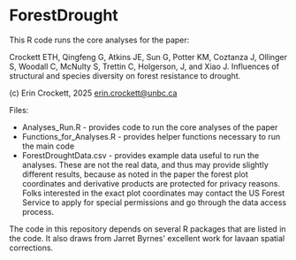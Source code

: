 # ForestDrought
This R code runs the core analyses for the paper: 

Crockett ETH, Qingfeng G, Atkins JE, Sun G, Potter KM, Coztanza J,
Ollinger S, Woodall C, McNulty  S, Trettin C, Holgerson, J, and Xiao J.
Influences of structural and species diversity on forest resistance to drought.

(c) Erin Crockett, 2025
erin.crockett@unbc.ca

Files:
- Analyses_Run.R - provides code to run the core analyses of the paper
- Functions_for_Analyses.R - provides helper functions necessary to run the main code
- ForestDroughtData.csv - provides example data useful to run the analyses. These are not the real data, and thus may provide slightly different results, because as noted in the paper the forest plot coordinates and derivative products are protected for privacy reasons. Folks interested in the exact plot coordinates may contact the US Forest Service to apply for special permissions and go through the data access process.

The code in this repository depends on several R packages that are listed in the code. It also draws from Jarret Byrnes' excellent work for lavaan spatial corrections.
